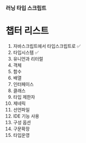 ### 러닝 타입 스크립트

# 챕터 리스트

1. 자바스크립트에서 타입스크립트로 ✅
2. 타입시스템 ✅
3. 유니언과 리터럴
4. 객체
5. 함수
6. 배열
7. 인터페이스
8. 클래스
9. 타입 제한자
10. 제네릭
11. 선언파일
12. IDE 기능 사용
13. 구성 옵션
14. 구문확장
15. 타입운영
